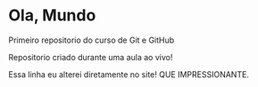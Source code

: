 # Ola, Mundo
 Primeiro repositorio do curso de Git e GitHub

Repositorio criado durante uma aula ao vivo!

Essa linha eu alterei diretamente no site! QUE IMPRESSIONANTE.
